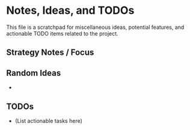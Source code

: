 # Notes, Ideas, and TODOs

This file is a scratchpad for miscellaneous ideas, potential features, and actionable TODO items related to the project.

## Strategy Notes / Focus


## Random Ideas

* 


## TODOs

*   (List actionable tasks here) 